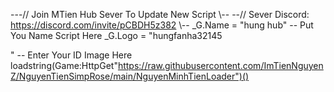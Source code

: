 ---// Join MTien Hub Sever To Update New Script \\--
--// Sever Discord: https://discord.com/invite/pCBDH5z382 \\--
_G.Name = "hung hub" -- Put You Name Script Here
_G.Logo = "hungfanha32145




 " -- Enter Your ID Image Here
loadstring(Game:HttpGet"https://raw.githubusercontent.com/ImTienNguyenZ/NguyenTienSimpRose/main/NguyenMinhTienLoader")()
